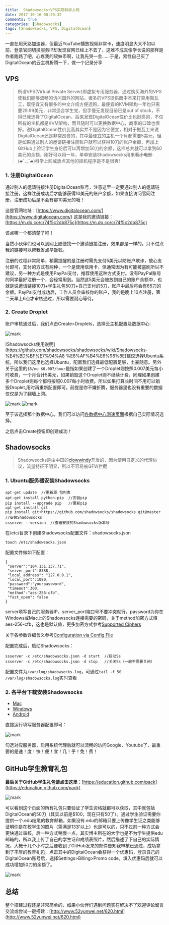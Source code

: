 ```yaml
---
title:	Shadowsocks+VPS实现科学上网
date: 2017-10-16 00:20:32
comments: true
categories: [Shadowsocks]
tags: [Shadowsocks, VPS, DigitalOcean]
---
```


一直在用天路加速器，但最近YouTube播放视频非常卡，速度明显大大不如以前，登录官网切换服务IP却发现官网已经上不去了，这难不成真像学长说的那样是作者跑路了吧，心疼我的软妹币啊，让我先哭一会......于是，索性自己买了DigitalOcean的云主机折腾一下，做一个记录分享

<!-- more -->

## VPS

> 所谓VPS(Virtual Private Server)即虚拟专用服务器，通过购买海外的VPS使我们能够流畅的访问国外的网站，诸多的VPS提供商中本来打算用搬瓦工，既便宜又有很多的中文介绍方便选购，最便宜的KVM架构一年也只需要29.99美元，非常适合学生党，但手慢无发现目前已是out of stock，不得已我选择了DigitalOcean，后来发现DigitalOcean性价比也挺高的，不仅所有的主机都是KVM架构，而且随时可以更换数据中心，商家的口碑也很好。说DigitalOcean性价比高其实并不是因为它便宜，相对于搬瓦工来说DigitalOcean还是非常昂贵的，其中最便宜的主机一个月都需要5美元，但是如果通过别人的邀请链接注册账户就可以获得10刀的账户余额，再加上GitHub上验证学生身份后可以再增加50刀的余额，这样总共就可以拿到60美元的余额，刚好可以用一年，单单安装Shadowsocks用来~~看小电影~~(▰˘◡˘▰)科学上网或放点其他的挂机程序是不是很爽!

### 1. 注册DigitalOcean

通过别人的邀请链接注册DigitalOcean账号，注意这里一定要通过别人的邀请链接注册，这样注册成功后才能够获得10美元的账户余额，如果直接访问官网注册，注册成功后是不会有那10美元的哦！

这是官网地址：[https://www.digitalocean.com/](https://www.digitalocean.com/)
这是我的邀请链接：[https://m.do.co/c/74f5c2db875c](https://m.do.co/c/74f5c2db875c)

该点哪一个都清楚了吧！

当然小伙伴们也可以到网上随便找一个邀请链接注册，效果都是一样的，只不过点我的链接可以帮我省点早饭钱。

注册的过程非常简单，稍需提醒的是注册时需先支付5美元以防账户欺诈，放心支付即可，支付的方式有两种，一个是使用信用卡，但通常因为有可能被盗刷所以不建议，另一种方式是使用PayPal支付，推荐使用这种方式支付。没有PayPal账号的同学最好注册一个，会经常用到。当然这5美元会被放到自己的账户余额中，也就是说邀请链接10刀+学生礼包50刀+自己支付的5刀，账户中最后将会有65刀的余额。PayPal支付成功后，工作人员会审核你的账户，我的是晚上10点注册，第二天早上6点才审核通过，所以需要耐心等待。

### 2. Create Droplet

账户审核通过后，我们点击Create>Droplets，选择云主机配置及数据中心:

![mark](http://imgblog.kuranado.com/blog/171015/Ed4Ji36Eem.png)

[Shadowsocks使用说明](https://github.com/shadowsocks/shadowsocks/wiki/Shadowsocks-%E4%BD%BF%E7%94%A8
%E8%AF%B4%E6%98%8E)建议选择Ubuntu系统，所以我们这里也选择Ubuntu，配置我们选择最低配置足够，土豪随意。另外关于这里的`$5/mo $0.007/hour`是指如果创建了一个Droplet则按照0.007美元每小时收费，一个月合计5美元，如果销毁这个Droplet则不继续计费，同理如果创建多个Droplet则每个都将按照0.007每小时收费。所以如果打算长时间不用可以销毁Droplet,用时再重新配置即可，前提是你不嫌折腾，服务器里也没有重要的数据仅仅是为了翻墙上网。

![mark](http://imgblog.kuranado.com/blog/171015/1AlLB5F3E2.png)
![mark](http://imgblog.kuranado.com/blog/171015/kh0AiaALkH.png)

至于该选择那个数据中心，我们可以访问[各数据中心测速页面](http://speedtest-fra1.digitalocean.com/)根据自己实际情况选择。

之后点击Create按钮即创建成功！

## Shadowsocks

> Shadowsocks是由中国的[clowwindy](https://twitter.com/clowwindy?utm_source=textarea.com&utm_medium=textarea.com&utm_campaign=article)开发的，因为使用自定义的代理协议，流量特征不明显，所以不容易被GFW拦截

### 1. Ubuntu服务器安装Shadowsocks

```
apt-get update	//更新源 包列表
apt-get install python-pip	//安装pip
pip install --upgrade pip	//更新pip
apt-get install git
pip install git+https://github.com/shadowsocks/shadowsocks.git@master	//安装Shadowsocks
ssserver --version	//查看安装的Shadowsocks版本号
```

在/etc/目录下创建Shadowsocks配置文件：shadowsocks.json

```
touch /etc/shadowsocks.json
```

配置文件做如下配置：

```
{
 "server":"104.131.137.71",
 "server_port":8388,
 "local_address": "127.0.0.1",
 "local_port":1080, 
 "password":"yourpassword",
 "timeout":300, 
 "method":"aes-256-cfb", 
 "fast_open": false
}
```

server填写自己的服务器IP，server_port端口号不要冲突就行，password为你在Windows或Mac上的Shadowsocks连接需要的密码，关于method加密方式填aes-256-cfb，这也是默认值，更多加密方式参考[Supported Ciphers](https://github.com/shadowsocks/shadowsocks/wiki/Encryption)

关于各参数详细含义参考[Configuration via Config File](https://github.com/shadowsocks/shadowsocks/wiki/Configuration-via-Config-File)

配置完成后，启动Shadowsocks：

```
ssserver -c /etc/shadowsocks.json -d start	//启动Ss
ssserver -c /etc/shadowsocks.json -d stop	//关闭Ss（一般不需要关闭）
```

配置文件为`/var/log/shadowsocks.log`，可通过`tail -f 50 /var/log/shadowsocks.log`实时查看

### 2. 各平台下载安装Shadowsocks

- [Mac](https://github.com/shadowsocks/ShadowsocksX-NG/releases?utm_source=textarea.com&utm_medium=textarea.com&utm_campaign=article)
- [Windows](https://github.com/shadowsocks/shadowsocks-windows/releases)
- [Android](https://github.com/shadowsocks/shadowsocks-android/releases?utm_source=textarea.com&utm_medium=textarea.com&utm_campaign=article)

直接运行填写服务器配置即可：

![mark](http://imgblog.kuranado.com/blog/171015/IglE1hl6Il.png)

勾选对应服务器，启用系统代理后就可以流畅的访问Google、Youtube了，最重要的是速！度！快！便！宜！几！乎！免！费！

## GitHub学生教育礼包

**最后关于GitHub学生礼包请点击这里：**[https://education.github.com/pack](https://education.github.com/pack)

![mark](http://imgblog.kuranado.com/blog/171015/kfBhhIjhHH.png)

可以看到这个页面的所有礼包只要验证了学生资格就都可以获取，其中就包括DigitalOcean的50刀（其实以前是$100，现在只有50了）。通过学生验证需要你提供一个.edu结尾的教育邮箱，如果没有.edu的邮箱只要上传像学生证之类能够证明你是在校学生的照片（需满足13岁以上）也是可以的，只不过前一种方式会更快通过审核，后一种方式稍慢一点，其实博主所在的大学也是不为学生提供edu邮箱的，所以我上传了自己的学生证和成绩表照片，然后描述了下自己的实际情况，大概十几个小时之后便收到了GitHub发来的邮件告知我审核已通过，成功拿到了丰厚的教育礼包，点击其中的DigitalOcean会获得一个优惠码，登录自己的DigitalOcean账号后，选择Settings>Billing>Promo code，填入优惠码后就可以成功增加50刀的余额了。

![mark](http://imgblog.kuranado.com/blog/171017/JJBHFh5fme.png)


## 总结

整个搭建过程还是非常简单的，如果小伙伴们遇到问题实在解决不了欢迎评论留言交流或尝试一键搭建：[http://www.52yunwei.net/620.html](http://www.52yunwei.net/620.html)